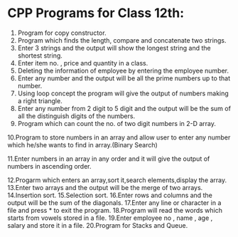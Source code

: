 # CPP Programs for Class 12th:

1. Program for copy constructor.
2. Program which finds the length, compare and concatenate two strings.
3. Enter 3 strings and the output will show the longest string and the shortest string. 
4. Enter item no. , price and quantity in a class.
5. Deleting the information of employee by entering the employee number. 
6. Enter any number and the output will be all the prime numbers up to that number.
7. Using loop concept the program will give the output of numbers making a right triangle. 
8. Enter any number from 2 digit to 5 digit and the output will be the sum of all the distinguish digits of the numbers.
9. Program which can count the no. of two digit numbers in 2-D array.

10.Program to store numbers in an array and allow user to enter any number which he/she wants to find in array.(Binary Search)

11.Enter numbers in an array in any order and it will give the output of numbers in ascending order.

12.Progarm which enters an array,sort it,search elements,display the array.
13.Enter two arrays and the output will be the merge of two arrays. 
14.Insertion sort.
15.Selection sort.
16.Enter rows and columns and the output will be the sum of the diagonals.
17.Enter any line or character in a file and press * to exit the program.
18.Program will read the words which starts from vowels stored in a file. 
19.Enter employee no , name , age , salary and store it in a file.
20.Program for Stacks and Queue. 
 
